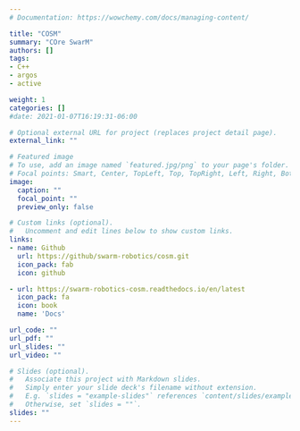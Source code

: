 ```yaml
---
# Documentation: https://wowchemy.com/docs/managing-content/

title: "COSM"
summary: "COre SwarM"
authors: []
tags:
- C++
- argos
- active

weight: 1
categories: []
#date: 2021-01-07T16:19:31-06:00

# Optional external URL for project (replaces project detail page).
external_link: ""

# Featured image
# To use, add an image named `featured.jpg/png` to your page's folder.
# Focal points: Smart, Center, TopLeft, Top, TopRight, Left, Right, BottomLeft, Bottom, BottomRight.
image:
  caption: ""
  focal_point: ""
  preview_only: false

# Custom links (optional).
#   Uncomment and edit lines below to show custom links.
links:
- name: Github
  url: https://github/swarm-robotics/cosm.git
  icon_pack: fab
  icon: github

- url: https://swarm-robotics-cosm.readthedocs.io/en/latest
  icon_pack: fa
  icon: book
  name: 'Docs'

url_code: ""
url_pdf: ""
url_slides: ""
url_video: ""

# Slides (optional).
#   Associate this project with Markdown slides.
#   Simply enter your slide deck's filename without extension.
#   E.g. `slides = "example-slides"` references `content/slides/example-slides.md`.
#   Otherwise, set `slides = ""`.
slides: ""
---
```

